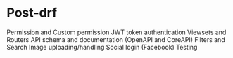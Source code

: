 # Post-drf

Permission and Custom permission
JWT token authentication
Viewsets and Routers
API schema and documentation (OpenAPI and CoreAPI)
Filters and Search
Image uploading/handling
Social login (Facebook)
Testing
